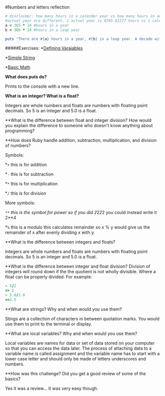 #Numbers and letters reflection

```Ruby
# disclaimer: how many hours in a calender year vs how many hours in an
#actual year are different. 1 actual year is 8765.81277 hours vs 1 calender #year has 8760 hours.
a = 365 * 24 #hours in a year
b = 366 * 24 #hours in a leap year

puts "There are #{a} hours in a year, #{b} in a leap year. A decade with no leap years has #{a * 60**2 * 10} seconds, but no decade has no leap years so... A decade with 1 leap year has #{(a * 60**2 * 9)+(b * 60**2)} seconds. A decade with 2 leap years has #{(a * 60**2 * 8)+(b * 60**2 *2)} seconds and a decade with 3 leap years has #{(a * 60**2 * 7)+(b * 60**2 * 3)} seconds. "
```
#####Exercises: 
*[Defining Varaiables](https://github.com/frankiebee/phase-0/blob/master/week-4/defining-variables.rb)

*[Simple String](https://github.com/frankiebee/phase-0/blob/master/week-4/simple-string.rb)

*[Basic Math](https://github.com/frankiebee/phase-0/blob/master/week-4/basic-math.rb)

**What does puts do?**

Prints to the console with a new line.

**What is an integer? What is a float?**

Integers are whole numbers and floats are numbers with floating point decimals. So 5 is an integer and 5.0 is a float.

**What is the difference between float and integer division? How would you explain the difference to someone who doesn't know anything about programming?


**How does Ruby handle addition, subtraction, multiplication, and division of numbers?

Symbols:

*```+``` this is for addition

*```-``` this is for subtraction

*``` * ``` this is for multiplication

*```/``` this is for division

More symbols:

*```**``` this is the symbol for power so if you did 2*2*2*2 you could instead write it 2**4

*```%```  this is a modulo this calculates remainder so x % y would give us the remainder of x after evenly dividing x with y.

**What is the difference between integers and floats?

Integers are whole numbers and floats are numbers with floating point decimals. So 5 is an integer and 5.0 is a float.

**What is the difference between integer and float division?
Division of integers will round down if the the quotient is not wholly divisible. Where a float can be properly divided. For example:
```Ruby
~ 5/2
=> 2
~ 5.0/2.0
=>2.5
```


**What are strings? Why and when would you use them?

Stings are a collection of characters in between quotation marks. You would use them to print to the terminal or display.

**What are local variables? Why and when would you use them?

Local variables are names for data or set of data stored on your computer so that you can access the data later. The process of attaching data to a variable name is called assignment and the variable name has to start with a lower case letter and should only be made of letters underscores and numbers.

**How was this challenge? Did you get a good review of some of the basics?

Yes it was a review... It was very easy though.
